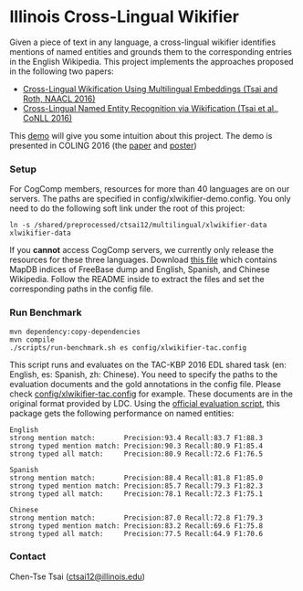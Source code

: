 # Illinois Cross-Lingual Wikifier
Given a piece of text in any language, a cross-lingual wikifier identifies mentions of named entities and grounds them to the corresponding entries in the English Wikipedia. This project implements the approaches proposed in the following two papers:
* <a href="http://cogcomp.cs.illinois.edu/papers/TsaiRo16b.pdf" target="_blank">Cross-Lingual Wikification Using Multilingual Embeddings (Tsai and Roth, NAACL 2016)</a> 
* <a href="http://cogcomp.cs.illinois.edu/papers/TsaiMaRo16.pdf" target="_blank">Cross-Lingual Named Entity Recognition via Wikification (Tsai et al., CoNLL 2016)</a> 

This <a href="http://cogcomp.cs.illinois.edu/page/demo_view/xl_wikifier" target="_blank">demo</a> will give you some intuition about this project. The demo is presented in COLING 2016 (the [paper](http://cogcomp.cs.illinois.edu/page/publication_view/809) and [poster](http://cogcomp.cs.illinois.edu/files/posters/poster.pdf))

### Setup

For CogComp members, resources for more than 40 languages are on our servers. The paths are specified in config/xlwikifier-demo.config. You only need to do the following soft link under the root of this project:
```
ln -s /shared/preprocessed/ctsai12/multilingual/xlwikifier-data xlwikifier-data
```


If you **cannot** access CogComp servers, we currently only release the resources for these three languages. Download [this file](http://cogcomp.cs.illinois.edu/Data/ccgPapersData/ctsai12/xlwikifier-mapdb.tar.gz) which contains MapDB indices of FreeBase dump and English, Spanish, and Chinese Wikipedia. Follow the README inside to extract the files and set the corresponding paths in the config file.

### Run Benchmark
```
mvn dependency:copy-dependencies
mvn compile
./scripts/run-benchmark.sh es config/xlwikifier-tac.config
```
This script runs and evaluates on the TAC-KBP 2016 EDL shared task (en: English, es: Spanish, zh: Chinese). You need to specify the paths to the evaluation documents and the gold annotations in the config file. Please check [config/xlwikifier-tac.config](https://github.com/cttsai/illinois-cross-lingual-wikifier/blob/master/config/xlwikifier-tac.config) for example. These documents are in the original format provided by LDC. Using the [official evaluation script](https://github.com/wikilinks/neleval), this package gets the following performance on named entities:

```
English
strong mention match:       Precision:93.4 Recall:83.7 F1:88.3
strong typed mention match: Precision:90.3 Recall:80.9 F1:85.4
strong typed all match:     Precision:80.9 Recall:72.6 F1:76.5

Spanish 
strong mention match:       Precision:88.4 Recall:81.8 F1:85.0
strong typed mention match: Precision:85.7 Recall:79.3 F1:82.3
strong typed all match:     Precision:78.1 Recall:72.3 F1:75.1

Chinese
strong mention match:       Precision:87.0 Recall:72.8 F1:79.3
strong typed mention match: Precision:83.2 Recall:69.6 F1:75.8
strong typed all match:     Precision:77.5 Recall:64.9 F1:70.6
```

<!---
### Train NER Model

Use ./scripts/train-ner.sh to train Illinois NER models with wikifier features. Note that the training and test files should be in the column format. 

### Train Wikifier Ranking Model
Requirements:
* Download and build the <a href="https://www.csie.ntu.edu.tw/~cjlin/libsvmtools/#large_scale_ranksvm" target="_blank">ranking version of liblinear</a>. In the config file of cross-lingual wikifier, set the "liblinear_path" to the liblinear folder which contains the binary file "train".
* The path to the processed Wikipedia dumps needs to be set in the config. This is only available on CogComp machines now.
```
./scripts/train-ranker.sh es config/xlwikifier-tac.config
```
This script trains ranking models using Wikipedia articles. The resulting model is saved at the location specified in the config file.  
--->

### Contact
Chen-Tse Tsai (ctsai12@illinois.edu)
